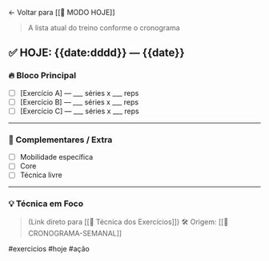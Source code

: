 ← Voltar para [[📆 MODO HOJE]]

> A lista atual do treino conforme o cronograma

## ✅ HOJE: {{date:dddd}} — {{date}}

### 🔥 Bloco Principal

- [ ] [Exercício A] — ___ séries x ___ reps
- [ ] [Exercício B] — ___ séries x ___ reps
- [ ] [Exercício C] — ___ séries x ___ reps

---

### 🔁 Complementares / Extra

- [ ] Mobilidade específica
- [ ] Core
- [ ] Técnica livre

---

### 💡 Técnica em Foco
> (Link direto para [[📐 Técnica dos Exercícios]])
> 🛠️ Origem: [[📅 CRONOGRAMA-SEMANAL]]

#exercicios #hoje #ação
